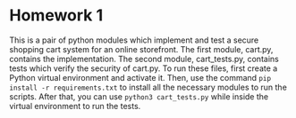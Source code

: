 # Homework 1

This is a pair of python modules which implement and test a secure shopping cart system for an online storefront. The first module, cart.py, contains the implementation. The second module, cart_tests.py, contains tests which verify the security of cart.py. To run these files, first create a Python virtual environment and activate it. Then, use the command `pip install -r requirements.txt` to install all the necessary modules to run the scripts. After that, you can use `python3 cart_tests.py` while inside the virtual environment to run the tests.
